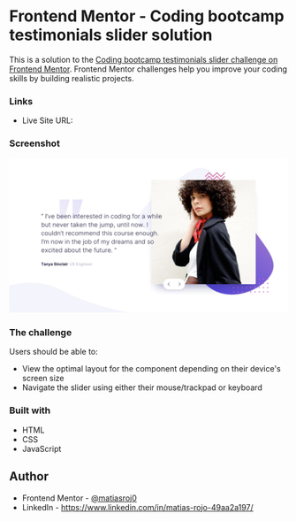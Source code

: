 # Frontend Mentor - Coding bootcamp testimonials slider solution

This is a solution to the [Coding bootcamp testimonials slider challenge on Frontend Mentor](https://www.frontendmentor.io/challenges/coding-bootcamp-testimonials-slider-4FNyLA8JL). Frontend Mentor challenges help you improve your coding skills by building realistic projects. 

### Links

- Live Site URL: 

### Screenshot

![](./design/desktop-design-slide-1.jpg)

### The challenge

Users should be able to:

- View the optimal layout for the component depending on their device's screen size
- Navigate the slider using either their mouse/trackpad or keyboard

### Built with

- HTML
- CSS
- JavaScript

## Author

- Frontend Mentor - [@matiasroj0](https://www.frontendmentor.io/profile/matiasroj0)
- LinkedIn - https://www.linkedin.com/in/matias-rojo-49aa2a197/
